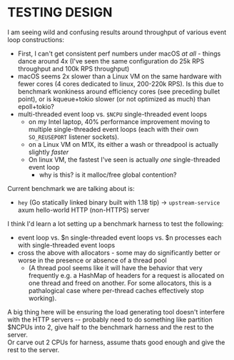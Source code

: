 TESTING DESIGN
==============

I am seeing wild and confusing results around throughput of various event loop constructions:

* First, I can't get consistent perf numbers under macOS _at all_ - things dance around 4x (I've seen the same configuration do 25k RPS throughput and 100k RPS throughput)
* macOS seems 2x slower than a Linux VM on the same hardware with fewer cores (4 cores dedicated to linux, 200-220k RPS).  Is this due to benchmark wonkiness around efficiency cores (see preceding bullet point), or is kqueue+tokio slower (or not optimized as much) than epoll+tokio?
* multi-threaded event loop vs. `$NCPU` single-threaded event loops
  * on my Intel laptop, 40% performance improvement moving to multiple single-threaded event loops (each with their own `SO_REUSEPORT` listener sockets).
  * on a Linux VM on M1X, its either a wash or threadpool is actually slightly _faster_
  * On linux VM, the fastest I've seen is actually _one_ single-threaded event loop
    * why is this? is it malloc/free global contention?

Current benchmark we are talking about is:
* `hey` (Go statically linked binary built with 1.18 tip) -> `upstream-service` axum hello-world HTTP (non-HTTPS) server

I think I'd learn a lot setting up a benchmark harness to test the following:
* event loop vs. $n single-threaded event loops vs. $n processes each with single-threaded event loops
* cross the above with allocators - some may do significantly better or worse in the presence or absence of a thread pool
  * (A thread pool seems like it will have the behavior that very frequently e.g. a HashMap of headers for a request is allocated on one thread and freed on another.  For some allocators, this is a pathalogical case where per-thread caches effectively stop working). 

A big thing here will be ensuring the load generating tool doesn't interfere with the HTTP servers -- probably need to do something like partition $NCPUs into 2, give half to the benchmark harness and the rest to the server.  
Or carve out 2 CPUs for harness, assume thats good enough and give the rest to the server.

